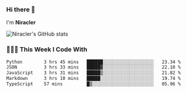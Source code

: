 ### Hi there 👋

I'm **Niracler**

![Niracler's GitHub stats](https://github-readme-stats.vercel.app/api?username=Niracler&show_icons=true)


### 👨🏻‍💻 This Week I Code With

<!--START_SECTION:waka-->

```txt
Python        3 hrs 45 mins   ██████░░░░░░░░░░░░░░░░░░░   23.34 %
JSON          3 hrs 33 mins   █████▓░░░░░░░░░░░░░░░░░░░   22.10 %
JavaScript    3 hrs 31 mins   █████▒░░░░░░░░░░░░░░░░░░░   21.82 %
Markdown      3 hrs 10 mins   █████░░░░░░░░░░░░░░░░░░░░   19.74 %
TypeScript    57 mins         █▒░░░░░░░░░░░░░░░░░░░░░░░   05.96 %
```

<!--END_SECTION:waka-->
